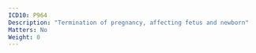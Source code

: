 ```yaml
---
ICD10: P964
Description: "Termination of pregnancy, affecting fetus and newborn"
Matters: No
Weight: 0
---
```


